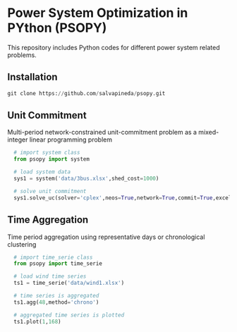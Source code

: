 # Power System Optimization in PYthon (PSOPY)

This repository includes Python codes for different power system related problems.

## Installation

```python
git clone https://github.com/salvapineda/psopy.git
```

## Unit Commitment

Multi-period network-constrained unit-commitment problem as a mixed-integer linear programming problem

```python
  # import system class
  from psopy import system

  # load system data
  sys1 = system('data/3bus.xlsx',shed_cost=1000)

  # solve unit commitment
  sys1.solve_uc(solver='cplex',neos=True,network=True,commit=True,excel=True)
```

## Time Aggregation

Time period aggregation using representative days or chronological clustering

```python
  # import time_serie class
  from psopy import time_serie

  # load wind time series
  ts1 = time_serie('data/wind1.xlsx')

  # time series is aggregated
  ts1.agg(48,method='chrono')

  # aggregated time series is plotted
  ts1.plot(1,168)
```
